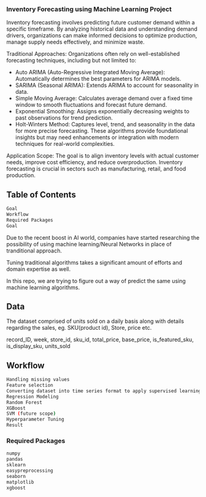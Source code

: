 ### Inventory Forecasting using Machine Learning Project

Inventory forecasting involves predicting future customer demand within a specific timeframe. By analyzing historical data and understanding demand drivers, organizations can make informed decisions to optimize production, manage supply needs effectively, and minimize waste.

Traditional Approaches:
Organizations often rely on well-established forecasting techniques, including but not limited to:

- Auto ARIMA (Auto-Regressive Integrated Moving Average): Automatically determines the best parameters for ARIMA models.
- SARIMA (Seasonal ARIMA): Extends ARIMA to account for seasonality in data.
- Simple Moving Average: Calculates average demand over a fixed time window to smooth fluctuations and forecast future demand.
- Exponential Smoothing: Assigns exponentially decreasing weights to past observations for trend prediction.
- Holt-Winters Method: Captures level, trend, and seasonality in the data for more precise forecasting.
These algorithms provide foundational insights but may need enhancements or integration with modern techniques for real-world complexities.

Application Scope:
The goal is to align inventory levels with actual customer needs, improve cost efficiency, and reduce overproduction. Inventory forecasting is crucial in sectors such as manufacturing, retail, and food production.

## Table of Contents
```bash
Goal
Workflow
Required Packages
Goal
````
Due to the recent boost in AI world, companies have started researching the possibility of using machine learning/Neural Networks in place of tranditional approach.

Tuning traditional algorithms takes a significant amount of efforts and domain expertise as well.

In this repo, we are trying to figure out a way of predict the same using machine learning algorithms.

## Data
The dataset comprised of units sold on a daily basis along with details regarding the sales, eg. SKU(product id), Store, price etc.

record_ID, week, store_id, sku_id, total_price, base_price, is_featured_sku, is_display_sku, units_sold

## Workflow
```bash
Handling missing values
Feature selection
Converting dataset into time series format to apply supervised learning approach.
Regression Modeling
Random Forest
XGBoost
SVM (future scope)
Hyperparameter Tuning
Result
```

### Required Packages
```bash
numpy
pandas
sklearn
easypreprocessing
seaborn
matplotlib
xgboost
```
